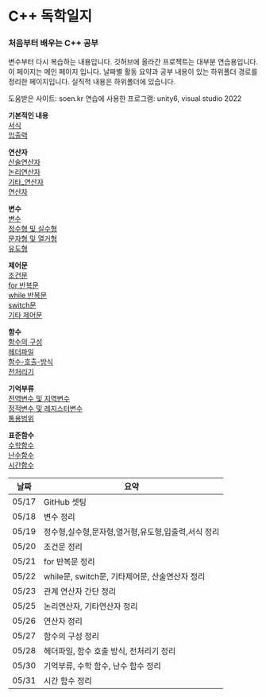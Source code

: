 # C++ 독학일지
### 처음부터 배우는 C++ 공부
변수부터 다시 복습하는 내용입니다. 깃허브에 올라간 프로젝트는 대부분 연습용입니다.  
이 페이지는 메인 페이지 입니다. 날짜별 활동 요약과 공부 내용이 있는 하위폴더 경로를 정리한 페이지입니다. 실직적 내용은 하위폴더에 있습니다.  

도움받은 사이트: soen.kr
연습에 사용한 프로그램: unity6, visual studio 2022

**기본적인 내용**  
[서식](./공부내용/서식.md)  
[입출력](./공부내용/입출력.md)  

**연산자**  
[산술연산자](./공부내용/연산자/산술연산자.md)  
[논리연산자](./공부내용/연산자/논리연산자.md)  
[기타_연산자](./공부내용/연산자/기타_연산자.md)  
[연산자](./공부내용/연산자/연산자.md)

**변수**  
[변수](./공부내용/변수/변수.md)  
[정수형 및 실수형](./공부내용/변수/정수형_및_실수형.md)  
[문자형 및 열거형](./공부내용/변수/문자형_및_열거형.md)  
[유도형](./공부내용/변수/유도형.md)  

**제어문**  
[조건문](./공부내용/제어문/조건문.md)  
[for 반복문](./공부내용/제어문/for_반복문.md)  
[while 반복문](./공부내용/제어문/while_반복문.md)  
[switch문](./공부내용/제어문/switch문.md)  
[기타 제어문](./공부내용/제어문/기타-제어문.md)  

**함수**  
[함수의 구성](./공부내용/함수/함수_구성.md)  
[헤더파일](./공부내용/함수/헤더파일.md)  
[함수-호출-방식](./공부내용/함수/함수-호출-방식.md)  
[전처리기](./공부내용/함수/전처리기.md)  

**기억부류**  
[전역변수 및 지역변수](./공부내용/기억부류/전역변수-지역변수.md)  
[정적변수 및 레지스터변수](./공부내용/기억부류/정적변수-레지스터변수.md)  
[통용범위](./공부내용/기억부류/통용범위.md)  

**표준함수**   
[수학함수](./공부내용/표준함수/수학함수.md)  
[난수함수](./공부내용/표준함수/난수함수.md)  
[시간함수](./공부내용/표준함수/시간함수.md)  

| 날짜 | 요약 |
|------|------|
|05/17|GitHub 셋팅|
|05/18|변수 정리|
|05/19|정수형,실수형,문자형,열거형,유도형,입출력,서식 정리|
|05/20|조건문 정리|
|05/21|for 반복문 정리|
|05/22|while문, switch문, 기타제어문, 산술연산자 정리|
|05/23|관계 연산자 간단 정리|
|05/25|논리연산자, 기타연산자 정리|
|05/26|연산자 정리|
|05/27|함수의 구성 정리|
|05/28|헤더파일, 함수 호출 방식, 전처리기 정리|
|05/30|기억부류, 수학 함수, 난수 함수 정리|
|05/31|시간 함수 정리|

